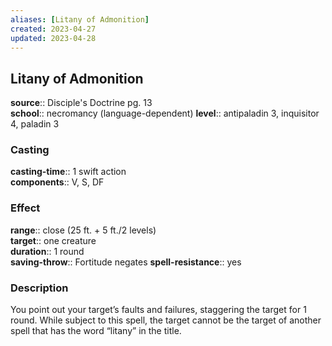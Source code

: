 ```yaml
---
aliases: [Litany of Admonition]
created: 2023-04-27
updated: 2023-04-28
---
```


## Litany of Admonition

**source**:: Disciple's Doctrine pg. 13  
**school**:: necromancy (language-dependent)
**level**:: antipaladin 3, inquisitor 4, paladin 3

### Casting

**casting-time**:: 1 swift action  
**components**:: V, S, DF

### Effect

**range**:: close (25 ft. + 5 ft./2 levels)  
**target**:: one creature  
**duration**:: 1 round  
**saving-throw**:: Fortitude negates
**spell-resistance**:: yes

### Description

You point out your target’s faults and failures, staggering the target for 1 round. While subject to this spell, the target cannot be the target of another spell that has the word “litany” in the title.
